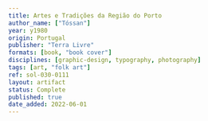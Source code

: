 ```yaml
---
title: Artes e Tradições da Região do Porto
author_name: ["Tóssan"]
year: y1980
origin: Portugal
publisher: "Terra Livre"
formats: [book, "book cover"]
disciplines: [graphic-design, typography, photography]
tags: [art, "folk art"]
ref: sol-030-0111
layout: artifact
status: Complete
published: true
date_added: 2022-06-01
---
```


